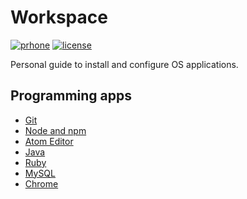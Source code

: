# Workspace

[![prhone](https://img.shields.io/badge/prhone-project-1b38a9.svg)](http://romelperez.com)
[![license](https://img.shields.io/github/license/romelperez/workspace.svg?maxAge=2592000)](./LICENSE)

Personal guide to install and configure OS applications.

## Programming apps

- [Git](git/)
- [Node and npm](node/)
- [Atom Editor](atom/)
- [Java](java/)
- [Ruby](ruby/)
- [MySQL](mysql/)
- [Chrome](chrome/)
